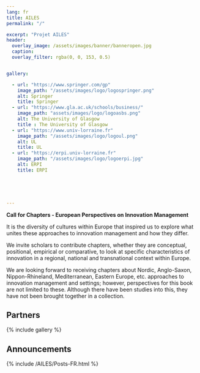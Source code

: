 ```yaml
---
lang: fr
title: AILES
permalink: "/"

excerpt: "Projet AILES"
header:
  overlay_image: /assets/images/banner/banneropen.jpg
  caption: 
  overlay_filter: rgba(0, 0, 153, 0.5)


gallery:

  - url: "https://www.springer.com/gp"
    image_path: "/assets/images/logo/logospringer.png"
    alt: Springer
    title: Springer
  - url: "https://www.gla.ac.uk/schools/business/"
    image_path: "assets/images/logo/logoasbs.png"
    alt: The University of Glasgow 
    title : The University of Glasgow 
  - url: "https://www.univ-lorraine.fr"
    image_path: "/assets/images/logo/logoul.png"
    alt: UL
    title: UL
  - url: "https://erpi.univ-lorraine.fr"
    image_path: "/assets/images/logo/logoerpi.jpg"
    alt: ERPI
    title: ERPI
 




---
```



**Call for Chapters - European Perspectives on Innovation Management**

It is the diversity of cultures within Europe that inspired us to explore what unites these approaches to innovation management and how they differ.  

We invite scholars to contribute chapters, whether they are conceptual, positional, empirical or comparative, to look at specific characteristics of innovation in a regional, national and transnational context within Europe. 

We are looking forward to receiving chapters about Nordic, Anglo-Saxon, Nippon-Rhineland, Mediterranean, Eastern Europe, etc. approaches to innovation management and settings; however, perspectives for this book are not limited to these.  Although there have been studies into this, they have not been brought together in a collection.



## Partners 

{% include gallery %}

<!-- If you want to display the new or announcements here  -->
## Announcements


{% include /AILES/Posts-FR.html %}


